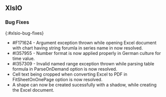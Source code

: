 ## XlsIO

### Bug Fixes
{:#xlsio-bug-fixes}

* \#F171624 - Argument exception thrown while opening Excel document with chart having string forumla in series name in now resolved.
* \#I357955 - Number format is now applied properly in German culture for time value.
* \#I357309 - Invalid named range exception thrown while parsing table formula in ParseOnDemand option is now resolved.
* Cell text being cropped when converting Excel to PDF in FitSheetOnOnePage option is now resolved.
* A shape can now be created sucessfully with a shadow, while creating the Excel document.